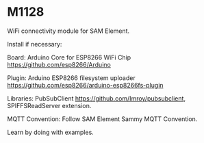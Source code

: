 # M1128
WiFi connectivity module for SAM Element.

Install if necessary:

Board:
Arduino Core for ESP8266 WiFi Chip https://github.com/esp8266/Arduino

Plugin:
Arduino ESP8266 filesystem uploader https://github.com/esp8266/arduino-esp8266fs-plugin

Libraries:
PubSubClient https://github.com/Imroy/pubsubclient, SPIFFSReadServer extension.

MQTT Convention:
Follow SAM Element Sammy MQTT Convention. 

Learn by doing with examples.
